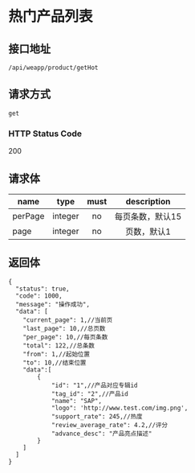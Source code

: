 # 热门产品列表

## 接口地址

`/api/weapp/product/getHot`

## 请求方式

`get`

### HTTP Status Code

200

## 请求体

| name     | type     | must     | description |
|----------|:--------:|:--------:|:--------:|
| perPage   | integer   | no     | 每页条数，默认15 |
| page   | integer   | no      | 页数，默认1 |

## 返回体

```json5
{
  "status": true,
  "code": 1000,
  "message": "操作成功",
  "data": [
    "current_page": 1,//当前页
    "last_page": 10,//总页数
    "per_page": 10,//每页条数
    "total": 122,//总条数
    "from": 1,//起始位置
    "to": 10,//结束位置
    "data":[
        {
            "id": "1",//产品对应专辑id
            "tag_id": "2",//产品id
            "name": "SAP",            
            "logo": 'http://www.test.com/img.png',
            "support_rate": 245,//热度
            "review_average_rate": 4.2,//评分
            "advance_desc": "产品亮点描述"
        }
    ]
  ]
}
``` 
